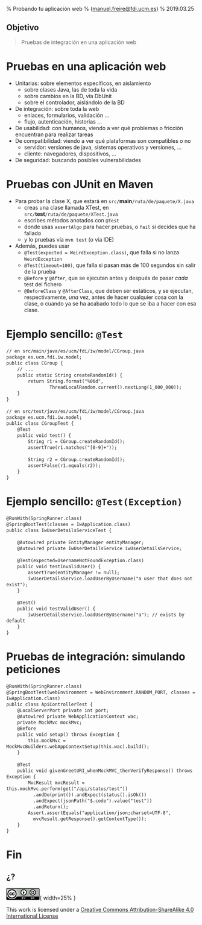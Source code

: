 % Probando tu aplicación web
% (manuel.freire@fdi.ucm.es)
% 2019.03.25

## Objetivo

> Pruebas de integración en una aplicación web

# Pruebas en una aplicación web

- Unitarias: sobre elementos específicos, en aislamiento
    + sobre clases Java, las de toda la vida
    + sobre cambios en la BD, vía DbUnit
    + sobre el controlador, aislándolo de la BD
- De integración: sobre toda la web
    + enlaces, formularios, validación ...
    + flujo, autenticación, historias ...
- De usabilidad: con humanos, viendo a ver qué problemas o fricción encuentran para realizar tareas
- De compatibilidad: viendo a ver qué plataformas son compatibles o no
    + servidor: versiones de java, sistemas operativos y versiones, ...
    + cliente: navegadores, dispositivos, ...
- De seguridad: buscando posibles vulnerabilidades

# Pruebas con JUnit en Maven

- Para probar la clase X, que estará en `src/`**main**`/ruta/de/paquete/X.java`
    + creas una clase llamada XTest, en `src/`**test**`/ruta/de/paquete/XTest.java`
    + escribes métodos anotados con `@Test`
    + donde usas `assertAlgo` para hacer pruebas, o `fail` si decides que ha fallado
    + y lo pruebas vía `mvn test` (o vía IDE)
- Además, puedes usar
    + `@Test(expected = WeirdException.class)`, que falla si no lanza `WeirdException`
    + `@Test(timeout=100)`, que falla si pasan más de 100 segundos sin salir de la prueba
    + `@Before` y `@After`, que se ejecutan antes y después de pasar *cada* test del fichero
    + `@BeforeClass` y `@AfterClass`, que deben ser estáticos, y se ejecutan, respectivamente, *una* vez, antes de hacer cualquier cosa con la clase, o cuando ya se ha acabado todo lo que se iba a hacer con esa clase.

# Ejemplo sencillo: `@Test` 
    
~~~~ {.java}
// en src/main/java/es/ucm/fdi/iw/model/CGroup.java
package es.ucm.fdi.iw.model;
public class CGroup {
    // ...
	public static String createRandomId() {
		return String.format("%06d", 
				ThreadLocalRandom.current().nextLong(1_000_000));
	}
}

// en src/test/java/es/ucm/fdi/iw/model/CGroup.java
package es.ucm.fdi.iw.model;
public class CGroupTest {
	@Test
	public void test() {
		String r1 = CGroup.createRandomId();
		assertTrue(r1.matches("[0-9]+"));
		
		String r2 = CGroup.createRandomId();
		assertFalse(r1.equals(r2));
	}
}
~~~~

# Ejemplo sencillo: `@Test(Exception)` 

~~~~ {.java}
@RunWith(SpringRunner.class)
@SpringBootTest(classes = IwApplication.class)
public class IwUserDetailsServiceTest {

	@Autowired private EntityManager entityManager;	
	@Autowired private IwUserDetailsService iwUserDetailsService;

	@Test(expected=UsernameNotFoundException.class)
	public void testInvalidUser() {
	    assertTrue(entityManager != null);
		iwUserDetailsService.loadUserByUsername("a user that does not exist"); 
	}

	@Test()
	public void testValidUser() {
		iwUserDetailsService.loadUserByUsername("a"); // exists by default 
	}
}
~~~~

# Pruebas de integración: simulando peticiones

~~~~ {.java}
@RunWith(SpringRunner.class)
@SpringBootTest(webEnvironment = WebEnvironment.RANDOM_PORT, classes = IwApplication.class)
public class ApiControllerTest {
    @LocalServerPort private int port;
	@Autowired private WebApplicationContext wac;	
	private MockMvc mockMvc;	
	@Before
	public void setup() throws Exception {
	    this.mockMvc = MockMvcBuilders.webAppContextSetup(this.wac).build();
	}

	@Test
	public void givenGreetURI_whenMockMVC_thenVerifyResponse() throws Exception {
	    MvcResult mvcResult = this.mockMvc.perform(get("/api/status/test"))
	      .andDo(print()).andExpect(status().isOk())
	      .andExpect(jsonPath("$.code").value("test"))
	      .andReturn();	     
	    Assert.assertEquals("application/json;charset=UTF-8", 
	      mvcResult.getResponse().getContentType());
	}
}
~~~~ 

# Fin

## ¿?

![](img/cc-by-sa-4.png "Creative Commons Attribution-ShareAlike 4.0 International License"){ width=25% }

This work is licensed under a [Creative Commons Attribution-ShareAlike 4.0 International License](https://creativecommons.org/licenses/by-sa/4.0/)

